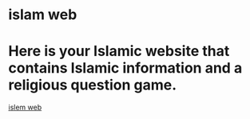 # islam web
<h1>Here is your Islamic website that contains Islamic information and a religious question game. </h1>
<a href="https://islam-webb.onrender.com">islem web</a>
